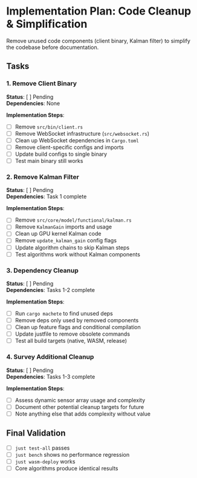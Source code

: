 # Implementation Plan: Code Cleanup & Simplification

Remove unused code components (client binary, Kalman filter) to simplify the codebase before documentation.

## Tasks

### 1. Remove Client Binary

**Status**: [ ] Pending  
**Dependencies**: None

**Implementation Steps**:
- [ ] Remove `src/bin/client.rs`
- [ ] Remove WebSocket infrastructure (`src/websocket.rs`)
- [ ] Clean up WebSocket dependencies in `Cargo.toml`
- [ ] Remove client-specific configs and imports
- [ ] Update build configs to single binary
- [ ] Test main binary still works

### 2. Remove Kalman Filter

**Status**: [ ] Pending  
**Dependencies**: Task 1 complete

**Implementation Steps**:
- [ ] Remove `src/core/model/functional/kalman.rs`
- [ ] Remove `KalmanGain` imports and usage
- [ ] Clean up GPU kernel Kalman code
- [ ] Remove `update_kalman_gain` config flags
- [ ] Update algorithm chains to skip Kalman steps
- [ ] Test algorithms work without Kalman components

### 3. Dependency Cleanup

**Status**: [ ] Pending  
**Dependencies**: Tasks 1-2 complete

**Implementation Steps**:
- [ ] Run `cargo machete` to find unused deps
- [ ] Remove deps only used by removed components
- [ ] Clean up feature flags and conditional compilation
- [ ] Update justfile to remove obsolete commands
- [ ] Test all build targets (native, WASM, release)

### 4. Survey Additional Cleanup

**Status**: [ ] Pending  
**Dependencies**: Tasks 1-3 complete

**Implementation Steps**:
- [ ] Assess dynamic sensor array usage and complexity
- [ ] Document other potential cleanup targets for future
- [ ] Note anything else that adds complexity without value

## Final Validation
- [ ] `just test-all` passes
- [ ] `just bench` shows no performance regression
- [ ] `just wasm-deploy` works
- [ ] Core algorithms produce identical results